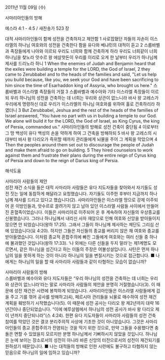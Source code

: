 2011년 11월 09일 (수)

사마리아인들의 방해



에스라 4:1 - 4:5 / 새찬송가 523 장


대적 사마리아인들이 함께 성전을 건축하자고 제안함
1 사로잡혔던 자들의 자손이 이스라엘의 하나님 여호와의 성전을 건축한다 함을 유다와 베냐민의 대적이 듣고 2 스룹바벨과 족장들에게 나아와 이르되 우리도 너희와 함께 건축하게 하라 우리도 너희같이 너희 하나님을 찾노라 앗수르 왕 에살핫돈이 우리를 이리로 오게 한 날부터 우리가 하나님께 제사를 드리노라 하니
1 When the enemies of Judah and Benjamin heard that the exiles were building a temple for the LORD, the God of Israel, 2 they came to Zerubbabel and to the heads of the families and said, "Let us help you build because, like you, we seek your God and have been sacrificing to him since the time of Esarhaddon king of Assyria, who brought us here."
스룹바벨과 이스라엘 족장들의 거절
3 스룹바벨과 예수아와 기타 이스라엘 족장들이 이르되 우리 하나님의 성전을 건축하는 데 너희는 우리와 상관이 없느니라 바사 왕 고레스가 우리에게 명령하신 대로 우리가 이스라엘의 하나님 여호와를 위하여 홀로 건축하리라 하였더니
3 But Zerubbabel, Jeshua and the rest of the heads of the families of Israel answered, "You have no part with us in building a temple to our God. We alone will build it for the LORD, the God of Israel, as King Cyrus, the king of Persia, commanded us."
사마리아인들의 방해로 성전 건축이 중단됨
4 이로부터 그 땅 백성이 유다 백성의 손을 약하게 하여 그 건축을 방해하되 5 바사 왕 고레스의 시대부터 바사 왕 다리오가 즉위할 때까지 관리들에게 뇌물을 주어 그 계획을 막았으며
4 Then the peoples around them set out to discourage the people of Judah and make them afraid to go on building. 5 They hired counselors to work against them and frustrate their plans during the entire reign of Cyrus king of Persia and down to the reign of Darius king of Persia.

해석도움





사마리아 사람들의 제안  
성전 재건 소식을 들은 대적 사마리아 사람들은 유다 지도자들을 찾아와서 자기들도 성전 짓는 일에 동참하게 해달라고 요청했습니다. 자기들도 이주한 후부터 지금까지 하나님께 제사를 드리고 있다고 했습니다(2). 사마리아인들은 이스라엘 땅으로 강제 이주되어 온 이방인들과, 앗수르로 끌려가지 않고 남아 있던 이스라엘 사람들 사이에서 만들어진 혼혈족이었습니다. 이들은 사마리아로 이주되어 온 후 계속하여 자신들의 우상종교를 신봉했습니다. 그러나 하나님께서 내리신 사자 재앙으로 인해 여호와 신앙을 받아들이지 않으면 안 되었습니다(왕하 17:25). 그래서 그들이 하나님께 제사하는 제단도 그리심 산에 있었습니다(요 4:20). 하지만 그들은 자신들의 종교를 버리지 않은 채 여호와 종교를 받아들였습니다. 이처럼 종교적 혼합주의에 빠진 그들에게 여호와는 여러 신들 중 하나에 불과했던 것입니다(왕하 17:33). ‘나 외에는 다른 신들을 두지 말라’는 제1계명도 모르면서, 같은 하나님을 섬긴다고 하는 이들의 주장은 어불성설입니다. 사탄은 먼저 하나님의 일을 못하게 하는 것이 아니라 하나님의 일을 변질시키는 것으로 접근합니다.
■ 나에게는 하나님의 일을 할 때 사마리아 사람들과 같이 타협하는 모습이 없습니까?

사마리아 사람들의 방해  
스룹바벨과 예수아와 유다 지도자들은 “우리 하나님의 성전을 건축하는 데 너희는 우리와 상관이 없느니라’라는 말로 사마리아 사람들의 제안을 분명히 거절했습니다(3). 이 때문에 성전 재건은 시련에 봉착하게 되었습니다. 사마리아인들은 이스라엘 사람들에게 겁을 주고 기를 꺾어 공사를 방해하고(4), 페르시아 관리들을 뇌물로 매수하여 성전 재건 계획을 훼방하기 시작했습니다(5). 이 때문에 성전 공사는 다리오 왕 제2년까지 대략 16년간이나 중단되었습니다. “이에 예루살렘에서 하나님의 성전 공사가 바사 왕 다리오 제이 년까지 중단되니라”(스 4:24). 한편 유다 지도자들이 사마리아 사람들의 성전 건축 참여를 막았던 것은 결코 분리주의적 사상에 기초한 것이 아니었습니다. 그것은 사마리아인들의 종교 혼합주의가 전염되는 것을 막기 위한 것으로, 만약 그들을 수용했다면 충돌은 면할 수 있었을지 모르지만 분명 하나님께서 기뻐하시지 않았을 것입니다. 하나님은 눈에 보이는 장소로서의 성전이 아니라 바른 신앙의 터전으로서의 성전이 재건되기를 원하셨기 때문입니다.
■ 나는 대적들의 방해로 인한 시련에도 불구하고 타협하지 않는 믿음으로 하나님의 일에 임하고 있습니까?